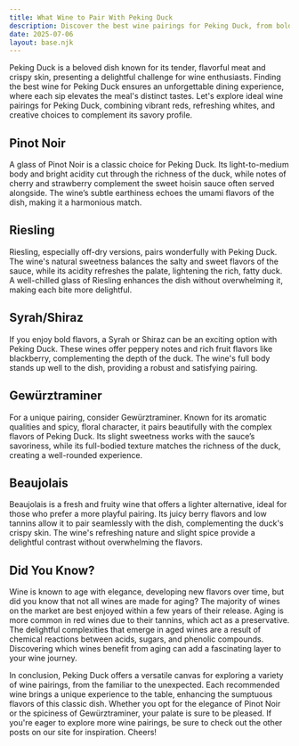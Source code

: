 ```yaml
---
title: What Wine to Pair With Peking Duck
description: Discover the best wine pairings for Peking Duck, from bold reds to crisp whites.
date: 2025-07-06
layout: base.njk
---
```


Peking Duck is a beloved dish known for its tender, flavorful meat and crispy skin, presenting a delightful challenge for wine enthusiasts. Finding the best wine for Peking Duck ensures an unforgettable dining experience, where each sip elevates the meal's distinct tastes. Let's explore ideal wine pairings for Peking Duck, combining vibrant reds, refreshing whites, and creative choices to complement its savory profile.

## Pinot Noir

A glass of Pinot Noir is a classic choice for Peking Duck. Its light-to-medium body and bright acidity cut through the richness of the duck, while notes of cherry and strawberry complement the sweet hoisin sauce often served alongside. The wine’s subtle earthiness echoes the umami flavors of the dish, making it a harmonious match.

## Riesling

Riesling, especially off-dry versions, pairs wonderfully with Peking Duck. The wine's natural sweetness balances the salty and sweet flavors of the sauce, while its acidity refreshes the palate, lightening the rich, fatty duck. A well-chilled glass of Riesling enhances the dish without overwhelming it, making each bite more delightful.

## Syrah/Shiraz

If you enjoy bold flavors, a Syrah or Shiraz can be an exciting option with Peking Duck. These wines offer peppery notes and rich fruit flavors like blackberry, complementing the depth of the duck. The wine's full body stands up well to the dish, providing a robust and satisfying pairing.

## Gewürztraminer

For a unique pairing, consider Gewürztraminer. Known for its aromatic qualities and spicy, floral character, it pairs beautifully with the complex flavors of Peking Duck. Its slight sweetness works with the sauce’s savoriness, while its full-bodied texture matches the richness of the duck, creating a well-rounded experience.

## Beaujolais

Beaujolais is a fresh and fruity wine that offers a lighter alternative, ideal for those who prefer a more playful pairing. Its juicy berry flavors and low tannins allow it to pair seamlessly with the dish, complementing the duck's crispy skin. The wine's refreshing nature and slight spice provide a delightful contrast without overwhelming the flavors.

## Did You Know?

Wine is known to age with elegance, developing new flavors over time, but did you know that not all wines are made for aging? The majority of wines on the market are best enjoyed within a few years of their release. Aging is more common in red wines due to their tannins, which act as a preservative. The delightful complexities that emerge in aged wines are a result of chemical reactions between acids, sugars, and phenolic compounds. Discovering which wines benefit from aging can add a fascinating layer to your wine journey.

In conclusion, Peking Duck offers a versatile canvas for exploring a variety of wine pairings, from the familiar to the unexpected. Each recommended wine brings a unique experience to the table, enhancing the sumptuous flavors of this classic dish. Whether you opt for the elegance of Pinot Noir or the spiciness of Gewürztraminer, your palate is sure to be pleased. If you're eager to explore more wine pairings, be sure to check out the other posts on our site for inspiration. Cheers!